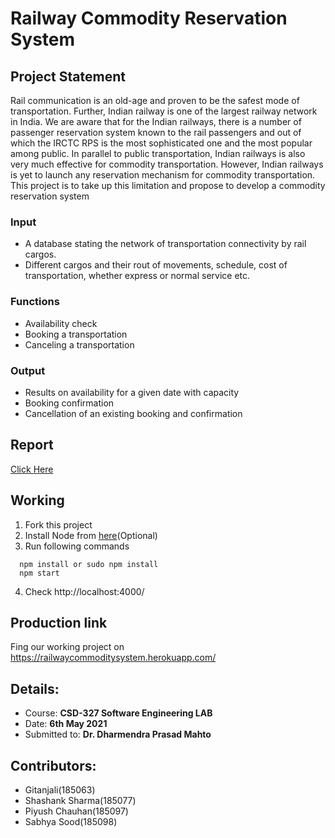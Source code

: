 # Railway Commodity Reservation System

## Project Statement

Rail communication is an old-age and proven to be the safest mode of transportation. Further, Indian
railway is one of the largest railway network in India. We are aware that for the Indian railways, there
is a number of passenger reservation system known to the rail passengers and out of which the IRCTC
RPS is the most sophisticated one and the most popular among public. In parallel to public
transportation, Indian railways is also very much effective for commodity transportation. However,
Indian railways is yet to launch any reservation mechanism for commodity transportation. This project
is to take up this limitation and propose to develop a commodity reservation system

### Input
- A database stating the network of transportation connectivity by rail cargos.
- Different cargos and their rout of movements, schedule, cost of transportation, whether express
or normal service etc.

### Functions
- Availability check
- Booking a transportation
- Canceling a transportation


### Output
- Results on availability for a given date with capacity
- Booking confirmation
- Cancellation of an existing booking and confirmation

## Report 
[Click Here](https://github.com/shashanksh2000/Railway-Commodity/blob/main/Software-Lab-Project-Report.pdf)

## Working
1. Fork this project
2. Install Node from [here](https://nodejs.org/en/download/)(Optional)
3. Run following commands
  ```
    npm install or sudo npm install
    npm start
 ```
4. Check http://localhost:4000/

## Production link
Fing our working project on https://railwaycommoditysystem.herokuapp.com/

## Details:
- Course: **CSD-327 Software Engineering LAB**
- Date: **6th May 2021**
- Submitted to: **Dr. Dharmendra Prasad Mahto**

## Contributors:
- Gitanjali(185063)
- Shashank Sharma(185077)
- Piyush Chauhan(185097)
- Sabhya Sood(185098)

